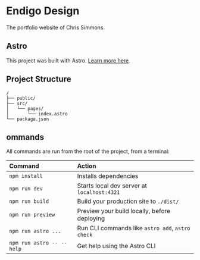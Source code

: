 # Endigo Design

The portfolio website of Chris Simmons.

## Astro

This project was built with Astro. [Learn more here](https://docs.astro.build).

## Project Structure

```text
/
├── public/
├── src/
│   └── pages/
│       └── index.astro
└── package.json
```

## ommands

All commands are run from the root of the project, from a terminal:

| Command                   | Action                                           |
| :------------------------ | :----------------------------------------------- |
| `npm install`             | Installs dependencies                            |
| `npm run dev`             | Starts local dev server at `localhost:4321`      |
| `npm run build`           | Build your production site to `./dist/`          |
| `npm run preview`         | Preview your build locally, before deploying     |
| `npm run astro ...`       | Run CLI commands like `astro add`, `astro check` |
| `npm run astro -- --help` | Get help using the Astro CLI                     |
